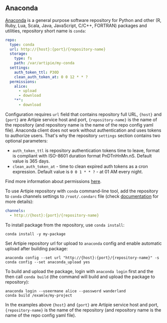 ## Anaconda

[Anaconda](https://repo.anaconda.com/) is a general purpose software repository for Python and other
(R, Ruby, Lua, Scala, Java, JavaScript, C/C++, FORTRAN) packages and utilities, repository short name
is `conda`:
```yaml
repo:
  type: conda
  url: http://{host}:{port}/{repository-name}
  storage:
    type: fs
    path: /var/artipie/my-conda
  settings:
    auth_token_ttl: P30D
    clean_auth_token_at: 0 0 12 * * ?
  permissions:
    alice:
      - upload
      - download
    "*":
      - download
```
Configuration requires `url` field that contains repository full URL,
`{host}` and `{port}` are Artipie service host and port, `{repository-name}`
is the name of the repository (and repository name is the name of the repo config yaml file).
Anaconda client does not work without authentication and uses tokens to authorize users. That's why
the repository `settings` section contains two optional parameters:
- `auth_token_ttl` is repository authentication tokens time to leave, format is
  compliant with ISO-8601 duration format PnDTnHnMn.nS. Default value is 365 days.
- `clean_auth_token_at` - time to clean expired auth tokens as a cron expression.
  Default value is `0 0 1 * * ?` - at 01 AM every night.

Find more information about permissions [here](./Configuration-Repository-Permissions.md).

To use Artipie repository with `conda` command-line tool, add the repository to `conda` channels settings to `/root/.condarc` file
(check [documentation](https://conda.io/projects/conda/en/latest/user-guide/configuration/use-condarc.html) for more details):
```yaml
channels:
  - http://{host}:{port}/{repository-name}
```
To install package from the repository, use `conda install`:
```commandline
conda install -y my-package
```
Set Artipie repository url for upload to `anaconda` config and enable automatic upload after building package:
```commandline
anaconda config --set url "http://{host}:{port}/{repository-name}" -s
conda config --set anaconda_upload yes
```
To build and upload the package, login with `anaconda login` first and the then call `conda build`
(the command will build and upload the package to repository):
```commandline
anaconda login --useermane alice --password wanderland
conda build /examle/my-project
```
In the examples above `{host}` and `{port}` are Artipie service host and port, `{repository-name}`
is the name of the repository (and repository name is the name of the repo config yaml file).